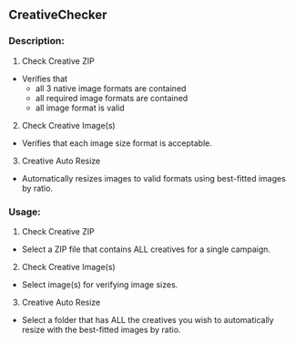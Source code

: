 ## CreativeChecker


### Description:

1. Check Creative ZIP
- Verifies that
    - all 3 native image formats are contained
    - all required image formats are contained
    - all image format is valid

2. Check Creative Image(s)
- Verifies that each image size format is acceptable.

3. Creative Auto Resize
- Automatically resizes images to valid formats using best-fitted images by ratio.


### Usage:

1. Check Creative ZIP
- Select a ZIP file that contains ALL creatives for a single campaign.

2. Check Creative Image(s)
- Select image(s) for verifying image sizes.

3. Creative Auto Resize
- Select a folder that has ALL the creatives you wish to automatically resize with the best-fitted images by ratio.
